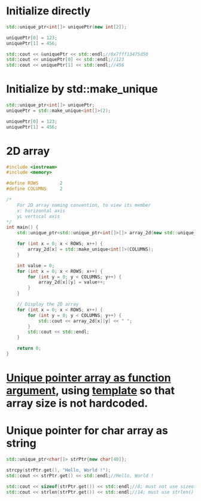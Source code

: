 # Initialize directly
```cpp
std::unique_ptr<int[]> uniquePtr(new int[2]);

uniquePtr[0] = 123;
uniquePtr[1] = 456;

std::cout << &uniquePtr << std::endl;//0x7fff13475d50
std::cout << uniquePtr[0] << std::endl;//123
std::cout << uniquePtr[1] << std::endl;//456
```
# Initialize by std::make_unique
```cpp
std::unique_ptr<int[]> uniquePtr;
uniquePtr = std::make_unique<int[]>(2);

uniquePtr[0] = 123;
uniquePtr[1] = 456;
```
# 2D array
```cpp
#include <iostream>
#include <memory>

#define ROWS        2
#define COLUMNS     2

/*
    For 2D array naming convention, to view its member
    x: horizontal axis
    yL vertical axis
*/
int main() {
    std::unique_ptr<std::unique_ptr<int[]>[]> array_2d(new std::unique_ptr<int[]>[ROWS]);

    for (int x = 0; x < ROWS; x++) {
        array_2d[x] = std::make_unique<int[]>(COLUMNS);
    }

    int value = 0;
    for (int x = 0; x < ROWS; x++) {
        for (int y = 0; y < COLUMNS; y++) {
            array_2d[x][y] = value++;
        }
    }

    // Display the 2D array
    for (int x = 0; x < ROWS; x++) {
        for (int y = 0; y < COLUMNS; y++) {
            std::cout << array_2d[x][y] << " ";
        }
        std::cout << std::endl;
    }

    return 0;
}
```
# [Unique pointer array as function argument](https://github.com/TranPhucVinh/Cplusplus/blob/master/Physical%20layer/Memory/Smart%20pointer/Unique%20pointer%20and%20function.md#unique-pointer-array-as-function-argument), using [template](https://github.com/TranPhucVinh/Cplusplus/blob/master/Introduction/Function/Template.md) so that array size is not hardcoded.
# Unique pointer for char array as string

```cpp
std::unique_ptr<char[]> strPtr{new char[40]};

strcpy(strPtr.get(), "Hello, World !");
std::cout << strPtr.get() << std::endl;//Hello, World !

std::cout << sizeof(strPtr.get()) << std::endl;//8; must not use sizeof() to get size of strPtr.get()
std::cout << strlen(strPtr.get()) << std::endl;//14; must use strlen() to get size of strPtr.get()
```
